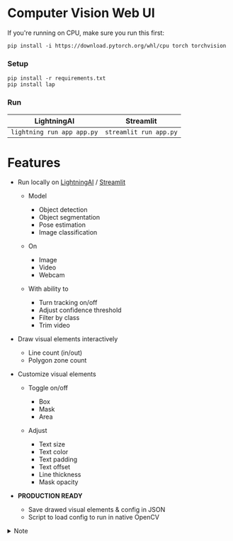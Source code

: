 # Computer Vision Web UI

If you're running on CPU, make sure you run this first:

```
pip install -i https://download.pytorch.org/whl/cpu torch torchvision
```

### Setup

```
pip install -r requirements.txt
pip install lap
```

### Run

| LightningAI                | Streamlit              |
| -------------------------- | ---------------------- |
| `lightning run app app.py` | `streamlit run app.py` |

# Features

- Run locally on [LightningAI](https://github.com/lightning-ai/lightning) / [Streamlit](https://github.com/streamlit/streamlit)

  - Model

    - Object detection
    - Object segmentation
    - Pose estimation
    - Image classification

  - On

    - Image
    - Video
    - Webcam

  - With ability to

    - Turn tracking on/off
    - Adjust confidence threshold
    - Filter by class
    - Trim video

- Draw visual elements interactively

  - Line count (in/out)
  - Polygon zone count

- Customize visual elements

  - Toggle on/off

    - Box
    - Mask
    - Area

  - Adjust

    - Text size
    - Text color
    - Text padding
    - Text offset
    - Line thickness
    - Mask opacity

- **PRODUCTION READY**

  - Save drawed visual elements & config in JSON
  - Script to load config to run in native OpenCV

<details><summary>Note</summary>

### TODO

- [x] Support all YOLOv8 models (Detect, Segment, Pose, Classify)
  - [x] Support tracking
- [ ] Support YOLO-NAS object detections
- [ ] Support RT-DETR object detections

</details>
